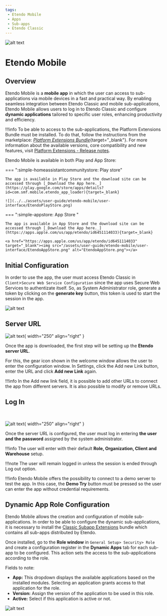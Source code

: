 ```yaml
---
tags: 
 - Etendo Mobile
 - Apps
 - Sub-apps
 - Etendo Classic
---
```


![alt text](../../assets/user-guide/etendo-mobile/getting-started/cover-getting-started-mobile.png)

# Etendo Mobile

## Overview

Etendo Mobile is a **mobile app** in which the user can access to sub-applications via mobile devices in a fast and practical way. By enabling seamless integration between Etendo Classic and mobile sub-applications, Etendo Mobile allows users to log in to Etendo Classic and configure **dynamic applications** tailored to specific user roles, enhancing productivity and efficiency.

!!!info
    To be able to access to the sub-applications, the Platform Extensions Bundle must be installed. To do that, follow the instructions from the marketplace: [_Platform Extensions Bundle_](https://marketplace.etendo.cloud/#/product-details?module=5AE4A287F2584210876230321FBEE614){target="\_blank"}. For more information about the available versions, core compatibility and new features, visit [Platform Extensions - Release notes](https://docs.etendo.software/whats-new/release-notes/etendo-classic/bundles/platform-extensions/release-notes/).


Etendo Mobile is available in both Play and App Store:

=== ":simple-homeassistantcommunitystore: Play store"

    The app is available in Play Store and the download site can be accessed through [_Download the App here._](https://play.google.com/store/apps/details?id=com.smf.mobile.etendo_app_loader){target=_blank}

    ![](../../assets/user-guide/etendo-mobile/user-interface/EtendoPlayStore.png)

=== ":simple-appstore: App Store "

    The app is available in App Store and the download site can be accessed through [_Download the App here._](https://apps.apple.com/us/app/etendo/id6451114033){target=_blank}

    <a href="https://apps.apple.com/us/app/etendo/id6451114033" target="_blank"><img src="/assets/user-guide/etendo-mobile/user-interface/EtendoAppStore.png" alt="EtendoAppStore.png"></a>
    

## Initial Configuration

In order to use the app, the user must access Etendo Classic in `Client`>`Secure Web Service Configuration` since the app uses Secure Web Services to authentizate itself. So, as System Administrator role, generate a token by clicking on the **generate key** button, this token is used to start the session in the app.

![alt text](../../assets/user-guide/etendo-mobile/getting-started/getting-started-mobile-0.png)

## Server URL

![alt text](../../assets/user-guide/etendo-mobile/getting-started/getting-started-mobile-1.jpg){ width="250" align="right" }

Once the app is downloaded, the first step will be setting up the **Etendo server URL**.

For this, the gear icon shown in the welcome window allows the user to enter the configuration window. In Settings, click the Add new Link button, enter the URL and click **Add new Link** again.


!!!info
    In the Add new link field, it is possible to add other URLs to connect the app from different servers. It is also possible to modify or remove URLs.

## Log In
<br>

![alt text](../../assets/user-guide/etendo-mobile/getting-started/getting-started-mobile-2.jpg){ width="250" align="right" }

Once the server URL is configured, the user must log in entering **the user and the password** assigned by the system administrator.

!!!info
    The user will enter with their default **Role, Organization, Client and Warehouse** setup.

!!!note
    The user will remain logged in unless the session is ended through Log out option.  

!!!info
    Etendo Mobile offers the possibility to connect to a demo server to test the app. In this case, the **Demo Try** button must be pressed so the user can enter the app without credential requirements.

## Dynamic App Role Configuration

Etendo Mobile allows the creation and configuration of mobile sub-applications. In order to be able to configure the dynamic sub-applications, it is necessary to install the [Classic Subapp Extensions](../etendo-mobile/bundles/etendo-classic-subapp-extensions/classic-subapp-extensions.md) bundle which contains all sub-apps distributed by Etendo. 

Once installed, go to the **Role window** in `General Setup> Security> Role` and create a configuration register in the **Dynamic Apps** tab for each sub-app to be configured. This action sets the access to the sub-applications according to the role.  

Fields to note:

- **App:** This dropdown displays the available applications based on the installed modules. Selecting an application grants access to that application for the role.
- **Version:** Assign the version of the application to be used in this role.
- **Active:** Select if this application is active or not.

![alt text](../../assets/user-guide/etendo-mobile/getting-started/getting-started-mobile-3.png)

